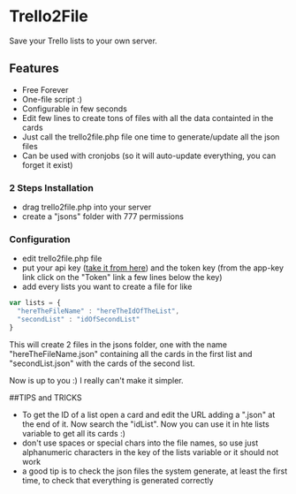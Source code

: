 # Trello2File
Save your Trello lists to your own server.

## Features
- Free Forever
- One-file script :)
- Configurable in few seconds
- Edit few lines to create tons of files with all the data containted in the cards
- Just call the trello2file.php file one time to generate/update all the json files
- Can be used with cronjobs (so it will auto-update everything, you can forget it exist)

### 2 Steps Installation
- drag trello2file.php into your server
- create a "jsons" folder with 777 permissions

### Configuration
- edit trello2file.php file
- put your api key ([take it from here](https://trello.com/app-key)) and the token key (from the app-key link click on the "Token" link a few lines below the key)
- add every lists you want to create a file for like
```js
var lists = {
  "hereTheFileName" : "hereTheIdOfTheList",
  "secondList" : "idOfSecondList"
}
```
This will create 2 files in the jsons folder, one with the name "hereTheFileName.json" containing all the cards in the first list and "secondList.json" with the cards of the second list.

Now is up to you :) I really can't make it simpler.

##TIPS and TRICKS
- To get the ID of a list open a card and edit the URL adding a ".json" at the end of it. Now search the "idList". Now you can use it in hte lists variable to get all its cards :)
- don't use spaces or special chars into the file names, so use just alphanumeric characters in the key of the lists variable or it should not work
- a good tip is to check the json files the system generate, at least the first time, to check that everything is generated correctly
